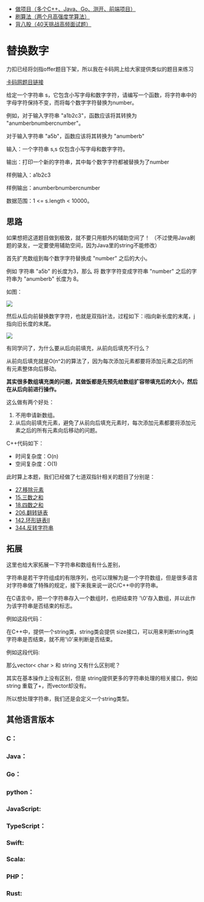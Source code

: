 * [做项目（多个C++、Java、Go、测开、前端项目）](https://www.programmercarl.com/other/kstar.html)
* [刷算法（两个月高强度学算法）](https://www.programmercarl.com/xunlian/xunlianying.html)
* [背八股（40天挑战高频面试题）](https://www.programmercarl.com/xunlian/bagu.html)

# 替换数字 

力扣已经将剑指offer题目下架，所以我在卡码网上给大家提供类似的题目来练习 

[卡码网题目链接](https://kamacoder.com/problempage.php?pid=1064)

给定一个字符串 s，它包含小写字母和数字字符，请编写一个函数，将字符串中的字母字符保持不变，而将每个数字字符替换为number。 

例如，对于输入字符串 "a1b2c3"，函数应该将其转换为 "anumberbnumbercnumber"。  

对于输入字符串 "a5b"，函数应该将其转换为 "anumberb"

输入：一个字符串 s,s 仅包含小写字母和数字字符。

输出：打印一个新的字符串，其中每个数字字符都被替换为了number 

样例输入：a1b2c3  

样例输出：anumberbnumbercnumber 

数据范围：1 <= s.length < 10000。

## 思路

如果想把这道题目做到极致，就不要只用额外的辅助空间了！ （不过使用Java刷题的录友，一定要使用辅助空间，因为Java里的string不能修改）

首先扩充数组到每个数字字符替换成 "number" 之后的大小。

例如 字符串 "a5b" 的长度为3，那么 将 数字字符变成字符串 "number" 之后的字符串为 "anumberb" 长度为 8。 

如图：  

![](https://file1.kamacoder.com/i/algo/20231030165201.png) 

然后从后向前替换数字字符，也就是双指针法，过程如下：i指向新长度的末尾，j指向旧长度的末尾。

![](https://file1.kamacoder.com/i/algo/20231030173058.png)

有同学问了，为什么要从后向前填充，从前向后填充不行么？

从前向后填充就是O(n^2)的算法了，因为每次添加元素都要将添加元素之后的所有元素整体向后移动。

**其实很多数组填充类的问题，其做饭都是先预先给数组扩容带填充后的大小，然后在从后向前进行操作。**

这么做有两个好处：

1. 不用申请新数组。
2. 从后向前填充元素，避免了从前向后填充元素时，每次添加元素都要将添加元素之后的所有元素向后移动的问题。

C++代码如下：

* 时间复杂度：O(n)
* 空间复杂度：O(1)

此时算上本题，我们已经做了七道双指针相关的题目了分别是：

* [27.移除元素](https://programmercarl.com/0027.移除元素.html)
* [15.三数之和](https://programmercarl.com/0015.三数之和.html)
* [18.四数之和](https://programmercarl.com/0018.四数之和.html)
* [206.翻转链表](https://programmercarl.com/0206.翻转链表.html)
* [142.环形链表II](https://programmercarl.com/0142.环形链表II.html)
* [344.反转字符串](https://programmercarl.com/0344.反转字符串.html)

## 拓展

这里也给大家拓展一下字符串和数组有什么差别，

字符串是若干字符组成的有限序列，也可以理解为是一个字符数组，但是很多语言对字符串做了特殊的规定，接下来我来说一说C/C++中的字符串。

在C语言中，把一个字符串存入一个数组时，也把结束符 '\0'存入数组，并以此作为该字符串是否结束的标志。

例如这段代码：

在C++中，提供一个string类，string类会提供 size接口，可以用来判断string类字符串是否结束，就不用'\0'来判断是否结束。

例如这段代码:

那么vector< char > 和 string 又有什么区别呢？

其实在基本操作上没有区别，但是 string提供更多的字符串处理的相关接口，例如string 重载了+，而vector却没有。

所以想处理字符串，我们还是会定义一个string类型。

## 其他语言版本

### C：

### Java：

### Go：

### python：

### JavaScript:

### TypeScript：

### Swift:

### Scala:

### PHP：

### Rust:

